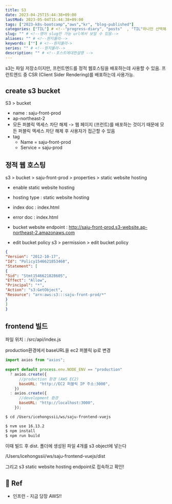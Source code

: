 ```yaml
---
title: S3
date: 2023-04-25T15:44:38+09:00
lastMod: 2023-05-04T15:44:38+09:00
tags: ["2023-k8s-bootcamp","aws","kr", "blog-published"] 
categories: ["TIL"] # <!--"progress-diary", "posts"  , "TIL"하나만 선택해서보셈 -->
slug: "" # <!--영어 slug만 가능 url에서 보일 수 있음-->
aliases: "" # <!--뭔지몰라-->
keywords: [""] # <!--뭔지몰라->
series: "" # <!--뭔지몰라-->
description: "" # <!--포스트에대한설명 -->
---
```




s3는 파일 저장소이지만, 프런트엔드를 정적 웹호스팅을 배포하는데 사용할 수  있음. 프런트엔드 중 CSR (Client Sider Rendering)를 배포하는데 사용가능.



## create s3 bucket

S3 > bucket

- name : saju-front-prod
- ap-northeast-2
- 모든 퍼블릭 엑세스 차단 해제 -> 웹 페이지 (프런트)를 배포하는 것이기 때문에 모든 퍼블릭 엑세스 차단 해제 후 사용자가 접근할 수 있음
- tag
	- Name = saju-front-prod
	- Service = saju-prod

## 정적 웹 호스팅 

s3 > bucket > saju-front-prod > properties > static website hosting 

- enable static website hosting
- hosting type : static website hosting
- index doc : index.html
- error doc : index.html
- bucket website endpoint : http://saju-front-prod.s3-website.ap-northeast-2.amazonaws.com


- edit bucket policy 
s3 > permission > edit bucket policy
```json 
{  
"Version": "2012-10-17",  
"Id": "Policy1546621853468",  
"Statement": [  
{  
"Sid": "Stmt1546621828605",  
"Effect": "Allow",  
"Principal": "*",  
"Action": "s3:GetObject",  
"Resource": "arn:aws:s3:::saju-front-prod/*"  
}  
]  
}
```

## frontend 빌드


파일 위치 : /src/api/index.js

production환경에서  baseURL을 ec2 퍼블릭 ip로 변경

```js
import axios from "axios";  
  
export default process.env.NODE_ENV == "production"  
  ? axios.create({  
      //production 환경 (AWS EC2)  
      baseURL: "http://EC2 퍼블릭 IP 주소:3000",  
    })  
  : axios.create({  
      //development 환경  
      baseURL: "http://localhost:3000",  
    });
```


```sh 
$ cd /Users/icehongssii/ws/saju-frontend-vuejs

$ nvm use 16.13.2
$ npm install
$ npm run build
```


이때 빌드 후 dist. 폴더에 생성된 파일 4개를 s3 object에 넣는다

/Users/icehongssii/ws/saju-frontend-vuejs/dist


그리고 s3 static website hosting endpoint로 접속하고 확인!


## 📑 Ref
- 인프런 - 지금 당장 AWS!!